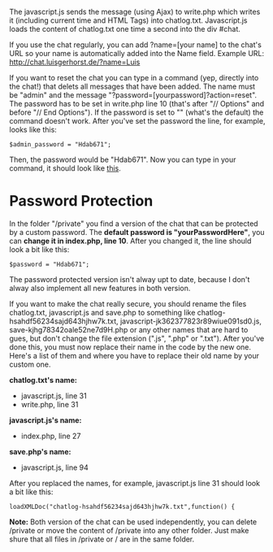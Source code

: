 The javascript.js sends the message (using Ajax) to write.php which writes it (including current time and HTML Tags) into chatlog.txt. Javascript.js loads the content of chatlog.txt one time a second into the div #chat.

If you use the chat regularly, you can add ?name=[your name] to the chat's URL so your name is automatically added into the Name field. Example URL: http://chat.luisgerhorst.de/?name=Luis

If you want to reset the chat you can type in a command (yep, directly into the chat!) that delets all messages that have been added. The name must be "admin" and the message "?password=[yourpassword]?action=reset". The password has to be set in write.php line 10 (that's after "// Options" and before "// End Options"). If the password is set to "" (what's the default) the command doesn't work. After you've set the password the line, for example, looks like this:

    $admin_password = "Hdab671";
    
Then, the password would be "Hdab671". Now you can type in your command, it should look like [this](http://cl.ly/GwnX).

# Password Protection

In the folder "/private" you find a version of the chat that can be protected by a custom password. The **default password is "yourPasswordHere"**, you can **change it in index.php, line 10**. After you changed it, the line should look a bit like this:

    $password = "Hdab671";
    
The password protected version isn't alway upt to date, because I don't alway also implement all new features in both version.

If you want to make the chat really secure, you should rename the files chatlog.txt, javascript.js and save.php to something like chatlog-hsahdf56234sajd643hjhw7k.txt, javascript-jk362377823r89wiue091sd0.js, save-kjhg78342oale52ne7d9H.php or any other names that are hard to gues, but don't change the file extension (".js", ".php" or ".txt"). After you've done this, you must now replace their name in the code by the new one. Here's a list of them and where you have to replace their old name by your custom one.

**chatlog.txt's name:**

- javascript.js, line 31
- write.php, line 31

**javascript.js's name:**

- index.php, line 27

**save.php's name:**

- javascript.js, line 94

After you replaced the names, for example, javascript.js line 31 should look a bit like this:

    loadXMLDoc("chatlog-hsahdf56234sajd643hjhw7k.txt",function() {

**Note:** Both version of the chat can be used independently, you can delete /private or move the content of /private into any other folder. Just make shure that all files in /private or / are in the same folder.
